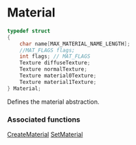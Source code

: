 # Material

```c++
typedef struct
{
    char name[MAX_MATERIAL_NAME_LENGTH];
    //MAT_FLAGS flags;
    int flags; // MAT_FLAGS
    Texture diffuseTexture;
    Texture normalTexture;
    Texture material0Texture;
    Texture material1Texture;
} Material;
```

Defines the material abstraction.


### Associated functions
[CreateMaterial](CreateMaterial.md)
[SetMaterial](SetMaterial.md)
